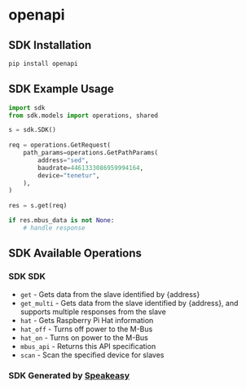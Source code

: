 # openapi

<!-- Start SDK Installation -->
## SDK Installation

```bash
pip install openapi
```
<!-- End SDK Installation -->

## SDK Example Usage
<!-- Start SDK Example Usage -->
```python
import sdk
from sdk.models import operations, shared

s = sdk.SDK()
    
req = operations.GetRequest(
    path_params=operations.GetPathParams(
        address="sed",
        baudrate=4461333086959994164,
        device="tenetur",
    ),
)
    
res = s.get(req)

if res.mbus_data is not None:
    # handle response
```
<!-- End SDK Example Usage -->

<!-- Start SDK Available Operations -->
## SDK Available Operations

### SDK SDK

* `get` - Gets data from the slave identified by {address}
* `get_multi` - Gets data from the slave identified by {address}, and supports multiple responses from the slave
* `hat` - Gets Raspberry Pi Hat information
* `hat_off` - Turns off power to the M-Bus
* `hat_on` - Turns on power to the M-Bus
* `mbus_api` - Returns this API specification
* `scan` - Scan the specified device for slaves

<!-- End SDK Available Operations -->

### SDK Generated by [Speakeasy](https://docs.speakeasyapi.dev/docs/using-speakeasy/client-sdks)
